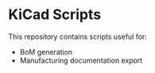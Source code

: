 # KiCad Scripts
This repository contains scripts useful for:
* BoM generation
* Manufacturing documentation export
